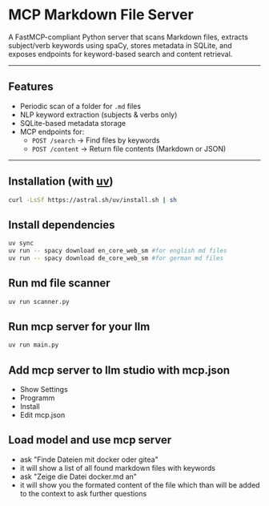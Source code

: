# MCP Markdown File Server
A FastMCP-compliant Python server that scans Markdown files, extracts subject/verb keywords using spaCy, stores metadata in SQLite, and exposes endpoints for keyword-based search and content retrieval.

---

## Features

- Periodic scan of a folder for `.md` files
- NLP keyword extraction (subjects & verbs only)
- SQLite-based metadata storage
- MCP endpoints for:
  - `POST /search` → Find files by keywords
  - `POST /content` → Return file contents (Markdown or JSON)

---

## Installation (with [uv](https://github.com/astral-sh/uv))

```bash
curl -LsSf https://astral.sh/uv/install.sh | sh
```


## Install dependencies
```bash
uv sync
uv run -- spacy download en_core_web_sm #for english md files
uv run -- spacy download de_core_web_sm #for german md files
```

## Run md file scanner

```bash
uv run scanner.py
```

## Run mcp server for your llm

```bash
uv run main.py
```

## Add mcp server to llm studio with mcp.json
- Show Settings
- Programm
- Install
- Edit mcp.json

## Load model and use mcp server
- ask "Finde Dateien mit docker oder gitea"
- it will show a list of all found markdown files with keywords
- ask "Zeige die Datei docker.md an"
- it will show you the formated content of the file which than will be added to the context to ask further questions
